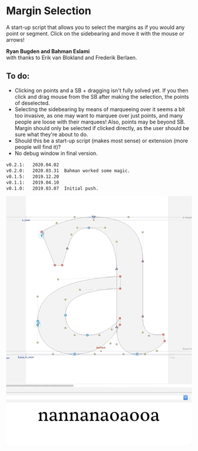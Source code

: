 # Margin Selection
A start-up script that allows you to select the margins as if you would any point or segment. 
Click on the sidebearing and move it with the mouse or arrows!

**Ryan Bugden and Bahman Eslami**  
with thanks to Erik van Blokland and Frederik Berlaen.

## To do:
* Clicking on points and a SB + dragging isn't fully solved yet. If you then click and drag mouse from the SB after making the selection, the points of deselected.
* Selecting the sidebearing by means of marqueeing over it seems a bit too invasive, as one may want to marquee over just points, and many people are loose with their marquees! Also, points may be beyond SB. Margin should only be selected if clicked directly, as the user should be sure what they're about to do.
* Should this be a start-up script (makes most sense) or extension (more people will find it)?
* No debug window in final version.



```
v0.2.1:   2020.04.02 
v0.2.0:   2020.03.31  Bahman worked some magic.
v0.1.5:   2019.12.20  
v0.1.1:   2019.04.10  
v0.1.0:   2019.03.07  Initial push.
```

![](./_images/_a_marginSelection.gif)
